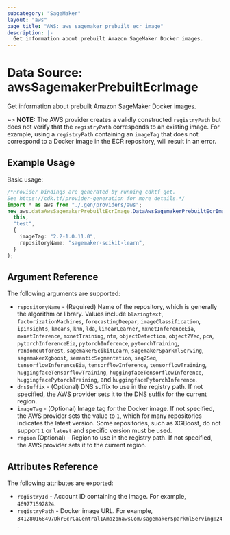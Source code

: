 ```yaml
---
subcategory: "SageMaker"
layout: "aws"
page_title: "AWS: aws_sagemaker_prebuilt_ecr_image"
description: |-
  Get information about prebuilt Amazon SageMaker Docker images.
---
```


# Data Source: awsSagemakerPrebuiltEcrImage

Get information about prebuilt Amazon SageMaker Docker images.

\~> **NOTE:** The AWS provider creates a validly constructed `registryPath` but does not verify that the `registryPath` corresponds to an existing image. For example, using a `registryPath` containing an `imageTag` that does not correspond to a Docker image in the ECR repository, will result in an error.

## Example Usage

Basic usage:

```typescript
/*Provider bindings are generated by running cdktf get.
See https://cdk.tf/provider-generation for more details.*/
import * as aws from "./.gen/providers/aws";
new aws.dataAwsSagemakerPrebuiltEcrImage.DataAwsSagemakerPrebuiltEcrImage(
  this,
  "test",
  {
    imageTag: "2.2-1.0.11.0",
    repositoryName: "sagemaker-scikit-learn",
  }
);

```

## Argument Reference

The following arguments are supported:

* `repositoryName` - (Required) Name of the repository, which is generally the algorithm or library. Values include `blazingtext`, `factorizationMachines`, `forecastingDeepar`, `imageClassification`, `ipinsights`, `kmeans`, `knn`, `lda`, `linearLearner`, `mxnetInferenceEia`, `mxnetInference`, `mxnetTraining`, `ntm`, `objectDetection`, `object2Vec`, `pca`, `pytorchInferenceEia`, `pytorchInference`, `pytorchTraining`, `randomcutforest`, `sagemakerScikitLearn`, `sagemakerSparkmlServing`, `sagemakerXgboost`, `semanticSegmentation`, `seq2Seq`, `tensorflowInferenceEia`, `tensorflowInference`, `tensorflowTraining`, `huggingfaceTensorflowTraining`, `huggingfaceTensorflowInference`, `huggingfacePytorchTraining`, and `huggingfacePytorchInference`.
* `dnsSuffix` - (Optional) DNS suffix to use in the registry path. If not specified, the AWS provider sets it to the DNS suffix for the current region.
* `imageTag` - (Optional) Image tag for the Docker image. If not specified, the AWS provider sets the value to `1`, which for many repositories indicates the latest version. Some repositories, such as XGBoost, do not support `1` or `latest` and specific version must be used.
* `region` (Optional) - Region to use in the registry path. If not specified, the AWS provider sets it to the current region.

## Attributes Reference

The following attributes are exported:

* `registryId` - Account ID containing the image. For example, `469771592824`.
* `registryPath` - Docker image URL. For example, `341280168497DkrEcrCaCentral1AmazonawsCom/sagemakerSparkmlServing:24`.
